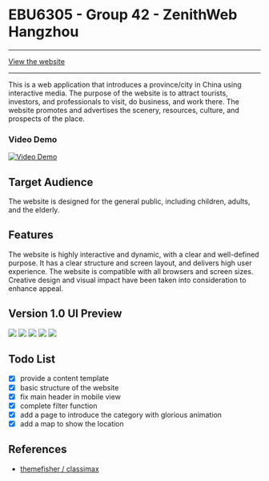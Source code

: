 # EBU6305 - Group 42 - ZenithWeb Hangzhou

---
[View the website](https://t0saki.github.io/Multimedia-Web-Application/index.html)

---

This is a web application that introduces a province/city in China using interactive media. The purpose of the website is to attract tourists, investors, and professionals to visit, do business, and work there. The website promotes and advertises the scenery, resources, culture, and prospects of the place.

### Video Demo

[![Video Demo](https://img.youtube.com/vi/QIh6mxHCXF8/0.jpg)](https://www.youtube.com/watch?v=QIh6mxHCXF8)

## Target Audience

The website is designed for the general public, including children, adults, and the elderly.

## Features

The website is highly interactive and dynamic, with a clear and well-defined purpose. It has a clear structure and screen layout, and delivers high user experience. The website is compatible with all browsers and screen sizes. Creative design and visual impact have been taken into consideration to enhance appeal.

## Version 1.0 UI Preview

![](./UI%20images/Wireframe%201.png)
![](./UI%20images/Wireframe%202.png)
![](./UI%20images/Wireframe%203.png)
![](./UI%20images/Wireframe%204.png)
![](./UI%20images/Wireframe%205.png)

## Todo List

- [x] provide a content template
- [x] basic structure of the website
- [x] fix main header in mobile view
- [x] complete filter function
- [x] add a page to introduce the category with glorious animation
- [x] add a map to show the location

## References

* [themefisher / classimax](https://github.com/themefisher/classimax)
